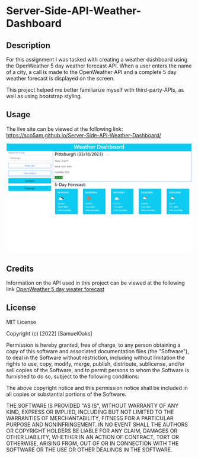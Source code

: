 # Server-Side-API-Weather-Dashboard

## Description

For this assignment I was tasked with creating a weather dashboard using the OpenWeather 5 day weather forecast API. When a user enters the name of a city, a call is made to the OpenWeather API and a complete 5 day weather forecast is displayed on the screen.

This project helped me better familiarize myself with third-party-APIs, as well as using bootstrap styling. 
## Usage

The live site can be viewed at the following link: https://sco5am.github.io/Server-Side-API-Weather-Dashboard/

![](./Assets/images/Screenshot%20(15).png)


## Credits

Information on the API used in this project can be viewed at the following link [OpenWeather 5 day weater forecast](https://openweathermap.org/forecast5)

## License

MIT License

Copyright (c) [2022] [SamuelOaks]

Permission is hereby granted, free of charge, to any person obtaining a copy of this software and associated documentation files (the "Software"), to deal in the Software without restriction, including without limitation the rights to use, copy, modify, merge, publish, distribute, sublicense, and/or sell copies of the Software, and to permit persons to whom the Software is furnished to do so, subject to the following conditions:

The above copyright notice and this permission notice shall be included in all copies or substantial portions of the Software.

THE SOFTWARE IS PROVIDED "AS IS", WITHOUT WARRANTY OF ANY KIND, EXPRESS OR IMPLIED, INCLUDING BUT NOT LIMITED TO THE WARRANTIES OF MERCHANTABILITY, FITNESS FOR A PARTICULAR PURPOSE AND NONINFRINGEMENT. IN NO EVENT SHALL THE AUTHORS OR COPYRIGHT HOLDERS BE LIABLE FOR ANY CLAIM, DAMAGES OR OTHER LIABILITY, WHETHER IN AN ACTION OF CONTRACT, TORT OR OTHERWISE, ARISING FROM, OUT OF OR IN CONNECTION WITH THE SOFTWARE OR THE USE OR OTHER DEALINGS IN THE SOFTWARE.
